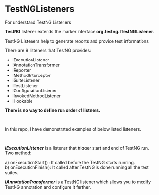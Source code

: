 # TestNGListeners
For understand TestNG Listeners

<p><strong>TestNG</strong>&nbsp;listener extends the marker interface&nbsp;<strong>org.testng.ITestNGListener</strong>.</p>
<p>TestNG Listeners help to generate reports and provide test informations</p>
<p>There are 9 listeners that TestNG provides:</p>
<ul>
    <li>IExecutionListener</li>
    <li>IAnnotationTransformer</li>
    <li>IReporter</li>
    <li>IMethodInterceptor</li>
    <li>ISuiteListener</li>
    <li>ITestListener</li>
    <li>IConfigurationListener</li>
    <li>IInvokedMethodListener</li>
    <li>IHookable</li>    
</ul>

<p><strong>There is no way to define run order of listners.</strong></p>
<p>&nbsp;</p>
<p>In this repo, I have demonstrated examples of below listed listeners.</p>
<p>&nbsp;</p>

<p><em><strong>IExecutionListener</strong> </em>is a listener that trigger start and end of TestNG run. Two method:</p>
<p>a) onExecutionStart() : It called before the TestNG starts running.<br />b) onExecutionFinish(): It called after TestNG is done running all the test suites.</p>

<p><em><strong>IAnnotationTransformer</strong> </em>is a TestNG listener which allows you to modify TestNG annotation and configure it further.</p>


